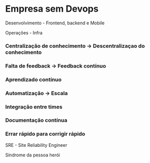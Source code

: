 # Empresa sem Devops

Desenvolvimento - Frontend, backend e Mobile

Operações - Infra

### Centralização de conhecimento -> Descentralizaçao do conhecimento

### Falta de feedback -> Feedback contínuo

### Aprendizado contínuo

### Automatização -> Escala

### Integração entre times

### Documentação contínua

### Errar rápido para corrigir rápido

SRE - Site Reliability Engineer

Síndrome da pessoa herói
